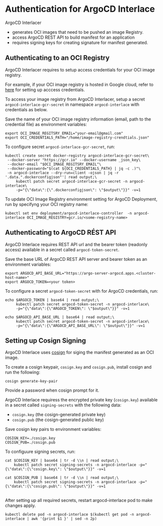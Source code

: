 # Authentication for ArgoCD Interlace

ArgoCD Interlacer
* generates OCI images that need to be pushed an image Registry.
* access ArgoCD REST API to build manifest for an application
* requires signing keys for creating signature for manifest generated.

## Authenticating to an OCI Registry

ArgoCD Interlacer requires to setup access credentials for your OCI image registry.

For example, if your OCI image registry is hosted in Google cloud, refer to [here](https://cloud.google.com/docs/authentication/getting-started) for setting up acccess credentials.

To access your image registry from ArgoCD Interlacer, setup a secret `argocd-interlace-gcr-secret` in namespace `argocd-interlace` with credentials as below.

Save the name of your OCI image registry information (email, path to the credential file) as environment variables:
```shell
export OCI_IMAGE_REGITSRY_EMAIL="your-email@gmail.com"
export OCI_CREDENTIALS_PATH="/home/image-registry-crendtials.json"
```

To configure secret `argocd-interlace-gcr-secret`, run:
```shell
kubectl create secret docker-registry argocd-interlace-gcr-secret\
 --docker-server "https://gcr.io" --docker-username _json_key\
 --docker-email "$OCI_IMAGE_REGITSRY_EMAIL"\
 --docker-password="$(cat ${OCI_CREDENTIALS_PATH} | jq -c .)"\
 -n argocd-interlace --dry-run=client -ojson | jq -r '.data.".dockerconfigjson"'| read output;\
     kubectl patch secret argocd-interlace-gcr-secret -n argocd-interlace\
     -p="{\"data\":{\".dockerconfigjson\": \"$output\"}}" -v=1
```

To update OCI Image Registry environment setting for ArgoCD Deployment, run by specifyng your OCI registry name:
```shell
kubectl set env deployment/argocd-interlace-controller  -n argocd-interlace OCI_IMAGE_REGISTRY=gcr.io/<some-registry-name>
```

## Authenticating to ArgoCD RÉST API

ArgoCD Interlace requires REST API url and the bearer token (readonly access) available in a secret called `argocd-token-secret`.

Save the base URL of ArgoCD REST API server and bearer token as an environment variables:

```shell
export ARGOCD_API_BASE_URL="https://argo-server-argocd.apps.<cluster-host-name>"
export ARGOCD_TOKEN=<your token>
```

To configure a secret `argocd-token-secret` with for ArgoCD credentials, run:
```shell
echo $ARGOCD_TOKEN | base64 | read output;\
     kubectl patch secret argocd-token-secret -n argocd-interlace\
     -p="{\"data\":{\"ARGOCD_TOKEN\": \"$output\"}}" -v=1

echo $ARGOCD_API_BASE_URL | base64 | read output;\
     kubectl patch secret argocd-token-secret -n argocd-interlace\
     -p="{\"data\":{\"ARGOCD_API_BASE_URL\": \"$output\"}}" -v=1
```

## Setting up Cosign Signing

ArgoCD Interlace uses [cosign](https://github.com/sigstore/cosign) for siging the manifest generated as an OCI image.

To create a cosign keypair, `cosign.key` and `cosign.pub`, install cosign and run the following:
```shell
cosign generate-key-pair
```
Provide a password when cosign prompt for it.

ArgoCD Interlace requiress the encrypted private key (`cosign.key`) available in a secret called `signing-secrets` with the following data:

* `cosign.key` (the cosign-generated private key)
* `cosign.pub` (the cosign-generated public key)

Save cosign key pairs to environment variables:
```shell
COSIGN_KEY=./cosign.key
COSIGN_PUB=./cosign.pub
```

To configuure signing secrets, run:
```shell
cat $COSIGN_KEY | base64 | tr -d \\n | read output;\
    kubectl patch secret signing-secrets -n argocd-interlace -p="{\"data\":{\"cosign.key\": \"$output\"}}" -v=1

cat $COSIGN_PUB | base64 | tr -d \\n | read output;\
    kubectl patch secret signing-secrets -n argocd-interlace -p="{\"data\":{\"cosign.pub\": \"$output\"}}" -v=1
 ```

 ## 

 After setting up all required secrets, restart argocd-interlace pod to make changes apply.

 ```shell
 kubectl delete pod -n argocd-interlace $(kubectl get pod -n argocd-interlace | awk '{print $1 }' | sed -n 2p)
 ```
